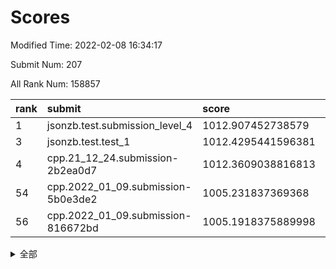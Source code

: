 # Scores

Modified Time: 2022-02-08 16:34:17

Submit Num: 207

All Rank Num: 158857

| rank |               submit               |       score        |       sigma        | pk_num |
| :--- | :--------------------------------- | :----------------- | :----------------- | :----- |
| 1    | jsonzb.test.submission_level_4     | 1012.907452738579  | 0.792742545471715  | 3072   |
| 3    | jsonzb.test.test_1                 | 1012.4295441596381 | 0.8072329625176893 | 3069   |
| 4    | cpp.21_12_24.submission-2b2ea0d7   | 1012.3609038816813 | 0.7843462382493999 | 3073   |
| 54   | cpp.2022_01_09.submission-5b0e3de2 | 1005.231837369368  | 0.7177687120814167 | 3066   |
| 56   | cpp.2022_01_09.submission-816672bd | 1005.1918375889998 | 0.7204851695666188 | 3067   |


<details>
<summary>全部</summary>

| rank |                 submit                 |       score        |       sigma        | pk_num |
| :--- | :------------------------------------- | :----------------- | :----------------- | :----- |
| 1    | jsonzb.test.submission_level_4         | 1012.907452738579  | 0.792742545471715  | 3072   |
| 2    | gobigger.level_3.submission_level_3_18 | 1012.7555480848667 | 0.8122022262902999 | 3069   |
| 3    | jsonzb.test.test_1                     | 1012.4295441596381 | 0.8072329625176893 | 3069   |
| 4    | cpp.21_12_24.submission-2b2ea0d7       | 1012.3609038816813 | 0.7843462382493999 | 3073   |
| 5    | gobigger.level_3.submission_level_3_33 | 1011.7931004978349 | 0.7596219970250789 | 3071   |
| 6    | gobigger.level_3.submission_level_3_10 | 1011.3412951304101 | 0.7856840920584818 | 3073   |
| 7    | gobigger.level_3.submission_level_3_44 | 1011.2387392017055 | 0.7685580399121148 | 3073   |
| 8    | gobigger.level_3.submission_level_3_31 | 1011.1932816349445 | 0.7714201597257656 | 3074   |
| 9    | gobigger.level_3.submission_level_3_24 | 1010.879520347458  | 0.7577690504148601 | 3072   |
| 10   | gobigger.level_3.submission_level_3_26 | 1010.8252783206545 | 0.7827057246499459 | 3071   |
| 11   | gobigger.level_3.submission_level_3_2  | 1010.5752263334311 | 0.7811932892394999 | 3069   |
| 12   | gobigger.level_3.submission_level_3_43 | 1010.5595474360629 | 0.7643720592022111 | 3070   |
| 13   | gobigger.level_3.submission_level_3_22 | 1010.5540463697832 | 0.7504845742980915 | 3072   |
| 14   | gobigger.level_3.submission_level_3_13 | 1010.4958094489083 | 0.7537891804493306 | 3067   |
| 15   | gobigger.level_3.submission_level_3_4  | 1010.3971073209045 | 0.7562447631755878 | 3068   |
| 16   | gobigger.level_3.submission_level_3_38 | 1010.2525336490559 | 0.750983358017105  | 3074   |
| 17   | gobigger.level_3.submission_level_3_47 | 1010.2245279793073 | 0.7779459521142897 | 3072   |
| 18   | gobigger.level_3.submission_level_3_6  | 1010.2141279872501 | 0.7410411373999447 | 3066   |
| 19   | gobigger.level_3.submission_level_3_30 | 1010.2082608924187 | 0.7611253292911302 | 3071   |
| 20   | gobigger.level_3.submission_level_3_17 | 1010.197035189525  | 0.7773566390377361 | 3064   |
| 21   | gobigger.level_3.submission_level_3_3  | 1010.1242725086377 | 0.7501723145496405 | 3064   |
| 22   | gobigger.level_3.submission_level_3_27 | 1010.0438791217053 | 0.7553076789426703 | 3066   |
| 23   | gobigger.level_3.submission_level_3_36 | 1009.9599814259076 | 0.7622367483839284 | 3074   |
| 24   | gobigger.level_3.submission_level_3_0  | 1009.9555817762719 | 0.7575363031426898 | 3069   |
| 25   | gobigger.level_3.submission_level_3_23 | 1009.9277000209763 | 0.7781763760984346 | 3070   |
| 26   | gobigger.level_3.submission_level_3_29 | 1009.9208286434505 | 0.7559780167751462 | 3066   |
| 27   | gobigger.level_3.submission_level_3_25 | 1009.91019815431   | 0.7525886552824446 | 3071   |
| 28   | gobigger.level_3.submission_level_3_19 | 1009.8472443378638 | 0.7589495909872097 | 3064   |
| 29   | gobigger.level_3.submission_level_3_16 | 1009.7298626291677 | 0.7442778862023754 | 3072   |
| 30   | gobigger.level_3.submission_level_3_35 | 1009.6337260669419 | 0.7596966357356463 | 3073   |
| 31   | gobigger.level_3.submission_level_3_48 | 1009.5941652260308 | 0.7573206599861804 | 3069   |
| 32   | gobigger.level_3.submission_level_3_32 | 1009.5861813450217 | 0.7469177777302041 | 3069   |
| 33   | gobigger.level_3.submission_level_3_28 | 1009.5581898938045 | 0.7610104953666328 | 3066   |
| 34   | gobigger.level_3.submission_level_3_37 | 1009.5176351324862 | 0.7566875600712795 | 3067   |
| 35   | gobigger.level_3.submission_level_3_39 | 1009.4911562652599 | 0.7671036983873349 | 3073   |
| 36   | gobigger.level_3.submission_level_3_9  | 1009.4530833456719 | 0.7657190246934056 | 3074   |
| 37   | gobigger.level_3.submission_level_3_14 | 1009.4112320191097 | 0.7726844871500517 | 3075   |
| 38   | gobigger.level_3.submission_level_3_7  | 1009.4024587732998 | 0.7418879014329421 | 3071   |
| 39   | gobigger.level_3.submission_level_3_45 | 1009.3136659848817 | 0.7391269259231728 | 3067   |
| 40   | gobigger.level_3.submission_level_3_11 | 1009.3012024303279 | 0.7600324803952231 | 3070   |
| 41   | gobigger.level_3.submission_level_3_49 | 1009.2703403569288 | 0.7613672651446945 | 3067   |
| 42   | gobigger.level_3.submission_level_3_46 | 1009.1812288482159 | 0.7736873878843853 | 3069   |
| 43   | gobigger.level_3.submission_level_3_34 | 1009.1718797134702 | 0.7351333623620395 | 3068   |
| 44   | gobigger.level_3.submission_level_3_42 | 1009.1147869161682 | 0.7468211568050357 | 3068   |
| 45   | gobigger.level_3.submission_level_3_15 | 1008.9288698232618 | 0.7578824124831474 | 3073   |
| 46   | gobigger.level_3.submission_level_3_40 | 1008.9139361567562 | 0.7375553614372057 | 3072   |
| 47   | gobigger.level_3.submission_level_3_1  | 1008.7104515962056 | 0.7353659412514085 | 3072   |
| 48   | gobigger.level_3.submission_level_3_12 | 1008.6274127839483 | 0.7468659292453985 | 3071   |
| 49   | gobigger.level_3.submission_level_3_8  | 1008.5843876968767 | 0.743416533630939  | 3072   |
| 50   | gobigger.level_3.submission_level_3_20 | 1008.4285499400387 | 0.741770208716705  | 3068   |
| 51   | gobigger.level_3.submission_level_3_5  | 1008.2701866651801 | 0.7236446577452722 | 3068   |
| 52   | gobigger.level_3.submission_level_3_41 | 1007.9447709229079 | 0.7283747337906924 | 3068   |
| 53   | gobigger.level_3.submission_level_3_21 | 1007.8687737131792 | 0.7293384216736924 | 3071   |
| 54   | cpp.2022_01_09.submission-5b0e3de2     | 1005.231837369368  | 0.7177687120814167 | 3066   |
| 55   | gobigger.level_1.submission_level_1_30 | 1005.1924453150186 | 0.7197785775156502 | 3069   |
| 56   | cpp.2022_01_09.submission-816672bd     | 1005.1918375889998 | 0.7204851695666188 | 3067   |
| 57   | gobigger.level_1.submission_level_1_18 | 1004.5325914172848 | 0.7124837072307728 | 3072   |
| 58   | gobigger.level_1.submission_level_1_22 | 1004.4025754956658 | 0.7168622463699831 | 3069   |
| 59   | gobigger.level_1.submission_level_1_24 | 1004.2453132967571 | 0.7266983737993674 | 3073   |
| 60   | gobigger.level_1.submission_level_1_42 | 1004.2157499641216 | 0.7132843274698459 | 3069   |
| 61   | gobigger.level_1.submission_level_1_28 | 1004.1327176050877 | 0.7353869234448688 | 3074   |
| 62   | gobigger.level_1.submission_level_1_41 | 1004.073987133797  | 0.709785113631955  | 3073   |
| 63   | gobigger.level_1.submission_level_1_39 | 1004.0555163462695 | 0.7207846280168027 | 3068   |
| 64   | gobigger.level_1.submission_level_1_9  | 1003.9532789474015 | 0.7118262642616173 | 3073   |
| 65   | gobigger.level_1.submission_level_1_5  | 1003.9178257906799 | 0.7208285603984024 | 3065   |
| 66   | gobigger.level_1.submission_level_1_33 | 1003.8663577172173 | 0.7087546069125077 | 3070   |
| 67   | gobigger.level_1.submission_level_1_31 | 1003.8620101070142 | 0.7060792077309743 | 3070   |
| 68   | gobigger.level_1.submission_level_1_25 | 1003.8494006937741 | 0.7288491865788884 | 3072   |
| 69   | gobigger.level_1.submission_level_1_23 | 1003.8107478786894 | 0.7160303255565813 | 3065   |
| 70   | gobigger.level_1.submission_level_1_38 | 1003.7908307392688 | 0.7078230059472781 | 3070   |
| 71   | gobigger.level_1.submission_level_1_37 | 1003.7855183898174 | 0.719663929238384  | 3070   |
| 72   | gobigger.level_1.submission_level_1_13 | 1003.7577140095082 | 0.7293578074599859 | 3067   |
| 73   | gobigger.level_1.submission_level_1_7  | 1003.7210898722363 | 0.7219391417503849 | 3069   |
| 74   | gobigger.level_1.submission_level_1_47 | 1003.7119963514402 | 0.7333045760866176 | 3072   |
| 75   | gobigger.level_1.submission_level_1_8  | 1003.7006081599308 | 0.7107135452313431 | 3071   |
| 76   | gobigger.level_1.submission_level_1_26 | 1003.6090699415787 | 0.7155719519688738 | 3073   |
| 77   | gobigger.level_1.submission_level_1_17 | 1003.5429804853931 | 0.7238748397199699 | 3067   |
| 78   | gobigger.level_1.submission_level_1_16 | 1003.5377477369228 | 0.7159823237366922 | 3068   |
| 79   | gobigger.level_1.submission_level_1_48 | 1003.5342229245725 | 0.7158411745325525 | 3062   |
| 80   | gobigger.level_1.submission_level_1_20 | 1003.4378044538753 | 0.7229273677724674 | 3072   |
| 81   | gobigger.level_1.submission_level_1_6  | 1003.3728598278593 | 0.7126680011332286 | 3075   |
| 82   | gobigger.level_1.submission_level_1_45 | 1003.2619258405392 | 0.7097317401413215 | 3066   |
| 83   | gobigger.level_1.submission_level_1_12 | 1003.2335203820933 | 0.7159796402571799 | 3071   |
| 84   | gobigger.level_1.submission_level_1_10 | 1003.211756192381  | 0.703834812392873  | 3074   |
| 85   | gobigger.level_1.submission_level_1_49 | 1003.1183992782422 | 0.7313314827698643 | 3073   |
| 86   | gobigger.level_1.submission_level_1_27 | 1003.0966414150321 | 0.7122275110689542 | 3071   |
| 87   | gobigger.level_1.submission_level_1_11 | 1003.0908655432063 | 0.710312425044148  | 3069   |
| 88   | gobigger.level_1.submission_level_1_34 | 1003.0828273547729 | 0.7171590288205113 | 3073   |
| 89   | gobigger.level_1.submission_level_1_2  | 1003.031916420682  | 0.7146298201370523 | 3070   |
| 90   | gobigger.level_1.submission_level_1_21 | 1002.9983746042122 | 0.7112037320638019 | 3066   |
| 91   | gobigger.level_1.submission_level_1_0  | 1002.9944972946744 | 0.7057343339175293 | 3068   |
| 92   | gobigger.level_1.submission_level_1_19 | 1002.9881871841491 | 0.7059344360248775 | 3064   |
| 93   | gobigger.level_1.submission_level_1_29 | 1002.9785833638082 | 0.7129062663790847 | 3071   |
| 94   | gobigger.level_1.submission_level_1_1  | 1002.9210188826693 | 0.7063563724914589 | 3073   |
| 95   | gobigger.level_1.submission_level_1_14 | 1002.8659569171587 | 0.7138730082987255 | 3071   |
| 96   | gobigger.level_1.submission_level_1_46 | 1002.827224965673  | 0.7235723958932272 | 3071   |
| 97   | gobigger.level_1.submission_level_1_35 | 1002.8162658942537 | 0.7169667477014551 | 3070   |
| 98   | gobigger.level_1.submission_level_1_36 | 1002.7417396055248 | 0.7124109909280039 | 3069   |
| 99   | gobigger.level_1.submission_level_1_4  | 1002.687225267282  | 0.7210378477453112 | 3069   |
| 100  | gobigger.level_1.submission_level_1_32 | 1002.6829554106554 | 0.7043082924906092 | 3071   |
| 101  | gobigger.level_1.submission_level_1_40 | 1002.6531713510482 | 0.7103216296455002 | 3074   |
| 102  | gobigger.level_1.submission_level_1_43 | 1002.6478799092408 | 0.707461274758343  | 3076   |
| 103  | gobigger.level_1.submission_level_1_15 | 1002.4379643207603 | 0.7131514213495878 | 3073   |
| 104  | gobigger.level_1.submission_level_1_44 | 1001.704407216318  | 0.7115984447447173 | 3076   |
| 105  | gobigger.level_1.submission_level_1_3  | 1001.2049575238134 | 0.7093794761487109 | 3070   |
| 106  | gobigger.random.submission_random_43   | 997.6552697886391  | 0.7176236966991757 | 3068   |
| 107  | gobigger.random.submission_random_26   | 997.618644574561   | 0.7100493639966449 | 3070   |
| 108  | gobigger.random.submission_random_29   | 997.2405665481281  | 0.6982912953023396 | 3069   |
| 109  | gobigger.random.submission_random_38   | 996.9686966389221  | 0.7194288974409236 | 3073   |
| 110  | gobigger.random.submission_random_41   | 996.8786200297276  | 0.7035407556402866 | 3072   |
| 111  | gobigger.random.submission_random_23   | 996.8191718554854  | 0.7262846111433293 | 3068   |
| 112  | gobigger.random.submission_random_46   | 996.7166546478618  | 0.7165487157783725 | 3070   |
| 113  | gobigger.random.submission_random_35   | 996.7029102852283  | 0.7093554811228876 | 3066   |
| 114  | gobigger.random.submission_random_30   | 996.6391696497284  | 0.70615965505702   | 3072   |
| 115  | gobigger.random.submission_random_18   | 996.3802349941924  | 0.7139380375205696 | 3065   |
| 116  | gobigger.random.submission_random_3    | 996.3261952664569  | 0.7235450379698631 | 3065   |
| 117  | gobigger.random.submission_random_22   | 996.2996186886511  | 0.7145988398426579 | 3073   |
| 118  | gobigger.random.submission_random_42   | 996.2356609318457  | 0.7154108262412651 | 3075   |
| 119  | gobigger.random.submission_random_36   | 996.2100282941968  | 0.7319431017672311 | 3067   |
| 120  | gobigger.random.submission_random_4    | 996.1439820977662  | 0.7025240883146164 | 3070   |
| 121  | gobigger.random.submission_random_31   | 996.1319229899278  | 0.7053842930491402 | 3067   |
| 122  | gobigger.random.submission_random_0    | 996.0530366904053  | 0.7117054048411742 | 3072   |
| 123  | gobigger.random.submission_random_21   | 996.0315360214745  | 0.716147872969677  | 3065   |
| 124  | gobigger.random.submission_random_28   | 996.0107226900564  | 0.7068054500977712 | 3072   |
| 125  | gobigger.random.submission_random_5    | 995.9841159661086  | 0.7074272101743576 | 3065   |
| 126  | gobigger.random.submission_random_17   | 995.9390088703113  | 0.7192607387510564 | 3066   |
| 127  | gobigger.random.submission_random_47   | 995.9310304425385  | 0.7070137524113185 | 3070   |
| 128  | gobigger.random.submission_random_15   | 995.9064966145879  | 0.720792640261456  | 3069   |
| 129  | gobigger.random.submission_random_37   | 995.8671273547794  | 0.7074309938106508 | 3068   |
| 130  | gobigger.random.submission_random_12   | 995.8555447219018  | 0.7255067702000453 | 3069   |
| 131  | gobigger.random.submission_random_11   | 995.8435563869144  | 0.7291649796529163 | 3070   |
| 132  | gobigger.random.submission_random_39   | 995.7726104921733  | 0.713146274374514  | 3075   |
| 133  | gobigger.random.submission_random_48   | 995.7677825471881  | 0.7087376222522078 | 3070   |
| 134  | gobigger.random.submission_random_49   | 995.7451598082416  | 0.7032695636416096 | 3068   |
| 135  | gobigger.random.submission_random_40   | 995.7209029882358  | 0.7308713569290815 | 3076   |
| 136  | gobigger.random.submission_random_13   | 995.7204479895588  | 0.7067739756559187 | 3070   |
| 137  | gobigger.random.submission_random_2    | 995.6829631655731  | 0.7355213162476897 | 3077   |
| 138  | gobigger.random.submission_random_14   | 995.6357134172365  | 0.7119288208307926 | 3064   |
| 139  | gobigger.random.submission_random_19   | 995.6235555523539  | 0.707224491442847  | 3071   |
| 140  | gobigger.random.submission_random_27   | 995.5005916052463  | 0.7126260591882717 | 3066   |
| 141  | gobigger.random.submission_random_6    | 995.4913509282533  | 0.7082726130604501 | 3069   |
| 142  | gobigger.random.submission_random_34   | 995.4738243358388  | 0.7079862244610017 | 3067   |
| 143  | gobigger.random.submission_random_44   | 995.4490064734495  | 0.7103372236927229 | 3069   |
| 144  | gobigger.random.submission_random_24   | 995.2883540446618  | 0.7172468076616216 | 3067   |
| 145  | gobigger.random.submission_random_16   | 995.2802822953663  | 0.7140221242454787 | 3066   |
| 146  | gobigger.random.submission_random_8    | 995.2560296203546  | 0.7063483890363428 | 3066   |
| 147  | gobigger.random.submission_random_25   | 995.2252633618868  | 0.7018489951695275 | 3070   |
| 148  | gobigger.random.submission_random_33   | 995.1935360821311  | 0.7331994522670311 | 3067   |
| 149  | gobigger.random.submission_random_9    | 995.1520731974197  | 0.7118240777087451 | 3069   |
| 150  | gobigger.random.submission_random_10   | 995.1054105634877  | 0.7222588291856531 | 3067   |
| 151  | gobigger.random.submission_random_1    | 995.0451913882271  | 0.723676388747973  | 3065   |
| 152  | gobigger.random.submission_random_7    | 995.0445296386213  | 0.7101794102139148 | 3073   |
| 153  | gobigger.random.submission_random_20   | 994.9950228704103  | 0.7036654092443153 | 3067   |
| 154  | gobigger.random.submission_random_32   | 994.9640506502806  | 0.7275233632721735 | 3068   |
| 155  | gobigger.random.submission_random_45   | 994.8526008795893  | 0.713567609939595  | 3069   |
| 156  | gobigger.level_2.submission_level_2_42 | 994.7497612116432  | 0.7350838867763204 | 3065   |
| 157  | gobigger.level_2.submission_level_2_49 | 993.9992819996032  | 0.7198850816662047 | 3071   |
| 158  | gobigger.level_2.submission_level_2_40 | 993.8601116415163  | 0.7467079131110428 | 3067   |
| 159  | gobigger.level_2.submission_level_2_11 | 993.8487540519004  | 0.7356335015210461 | 3069   |
| 160  | gobigger.level_2.submission_level_2_45 | 993.781868006623   | 0.7273808153416114 | 3068   |
| 161  | gobigger.level_2.submission_level_2_12 | 993.5052436749829  | 0.7452186957111605 | 3071   |
| 162  | gobigger.level_2.submission_level_2_33 | 993.2941240408962  | 0.7281932147549564 | 3067   |
| 163  | gobigger.level_2.submission_level_2_29 | 993.2197545080863  | 0.7426882831001588 | 3076   |
| 164  | gobigger.level_2.submission_level_2_20 | 993.2112855678133  | 0.7303877080651647 | 3070   |
| 165  | gobigger.level_2.submission_level_2_46 | 993.0700227050313  | 0.7273294405940913 | 3068   |
| 166  | gobigger.level_2.submission_level_2_6  | 992.9320922491214  | 0.7374666299036587 | 3071   |
| 167  | gobigger.level_2.submission_level_2_31 | 992.7240308166099  | 0.7457741106633559 | 3075   |
| 168  | gobigger.level_2.submission_level_2_39 | 992.6711503202696  | 0.7441842615838432 | 3071   |
| 169  | gobigger.level_2.submission_level_2_30 | 992.6425918157603  | 0.742476746149094  | 3070   |
| 170  | gobigger.level_2.submission_level_2_14 | 992.636134438941   | 0.7452383116070345 | 3068   |
| 171  | gobigger.level_2.submission_level_2_0  | 992.6271257768653  | 0.7272223026377045 | 3073   |
| 172  | gobigger.level_2.submission_level_2_18 | 992.1715579636639  | 0.7436393419103037 | 3066   |
| 173  | gobigger.level_2.submission_level_2_8  | 992.1629918519611  | 0.7515604052509871 | 3074   |
| 174  | gobigger.level_2.submission_level_2_23 | 992.1403059722669  | 0.7408902696887232 | 3070   |
| 175  | gobigger.level_2.submission_level_2_27 | 992.1330986221761  | 0.7830078137788421 | 3067   |
| 176  | gobigger.level_2.submission_level_2_5  | 992.1309989513787  | 0.7342858182105699 | 3066   |
| 177  | gobigger.level_2.submission_level_2_3  | 992.1168875478704  | 0.7404973914549112 | 3070   |
| 178  | gobigger.level_2.submission_level_2_26 | 992.103488373513   | 0.7455364642998584 | 3069   |
| 179  | gobigger.level_2.submission_level_2_10 | 992.0122674651795  | 0.7391708529102847 | 3070   |
| 180  | gobigger.level_2.submission_level_2_44 | 992.007337505199   | 0.7667623588496612 | 3068   |
| 181  | gobigger.level_2.submission_level_2_19 | 991.9963394382007  | 0.7448482211517473 | 3064   |
| 182  | gobigger.level_2.submission_level_2_38 | 991.9630726872299  | 0.7502491527551844 | 3071   |
| 183  | gobigger.level_2.submission_level_2_22 | 991.9557364925453  | 0.7517298416683847 | 3070   |
| 184  | gobigger.level_2.submission_level_2_36 | 991.8973344604409  | 0.7441408490602863 | 3070   |
| 185  | gobigger.level_2.submission_level_2_24 | 991.6854887717877  | 0.7505424880230934 | 3070   |
| 186  | gobigger.level_2.submission_level_2_47 | 991.6693665144151  | 0.755849611960516  | 3070   |
| 187  | gobigger.level_2.submission_level_2_48 | 991.6646226409897  | 0.7688776594188456 | 3075   |
| 188  | gobigger.level_2.submission_level_2_9  | 991.6554624299688  | 0.7710007781232218 | 3065   |
| 189  | gobigger.level_2.submission_level_2_37 | 991.5947874321773  | 0.765132944486977  | 3067   |
| 190  | gobigger.level_2.submission_level_2_41 | 991.5524099242497  | 0.7613296059859244 | 3075   |
| 191  | gobigger.level_2.submission_level_2_7  | 991.5487596255277  | 0.7418962796464658 | 3068   |
| 192  | gobigger.level_2.submission_level_2_15 | 991.3560596928514  | 0.7678838687692692 | 3073   |
| 193  | gobigger.level_2.submission_level_2_32 | 991.3259422004177  | 0.7553274208455879 | 3065   |
| 194  | gobigger.level_2.submission_level_2_16 | 991.2250207656672  | 0.7472061667338755 | 3070   |
| 195  | gobigger.level_2.submission_level_2_13 | 991.210470023965   | 0.7481678988498223 | 3071   |
| 196  | gobigger.level_2.submission_level_2_35 | 991.1483743764213  | 0.7756850530530925 | 3068   |
| 197  | gobigger.level_2.submission_level_2_25 | 991.0161309280761  | 0.7629144394599813 | 3066   |
| 198  | gobigger.level_2.submission_level_2_43 | 990.9618833178499  | 0.7807825382806435 | 3073   |
| 199  | gobigger.level_2.submission_level_2_17 | 990.8036599346198  | 0.7565123692333936 | 3075   |
| 200  | gobigger.level_2.submission_level_2_4  | 990.6786184472676  | 0.7571119913707127 | 3067   |
| 201  | gobigger.level_2.submission_level_2_2  | 990.6429245495904  | 0.7589878949163461 | 3073   |
| 202  | gobigger.level_2.submission_level_2_34 | 990.559014548486   | 0.7580648324612619 | 3066   |
| 203  | gobigger.level_2.submission_level_2_1  | 990.5253946588628  | 0.7527219609950521 | 3074   |
| 204  | gobigger.level_2.submission_level_2_21 | 990.4804523901508  | 0.7725823111575891 | 3070   |
| 205  | gobigger.level_2.submission_level_2_28 | 990.4300501665449  | 0.7402187307159155 | 3070   |
| 206  | gobigger.none.submission_none_0        | 976.7767270485436  | 1.3540077439802125 | 3066   |
| 207  | gobigger.none.submission_none_1        | 975.5319283953102  | 1.5215131955245644 | 3070   |

</details>